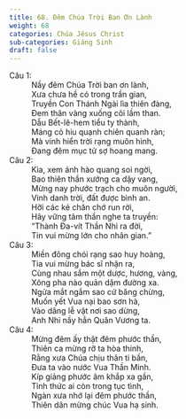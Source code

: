 ```yaml
---
title: 68. Đêm Chúa Trời Ban Ơn Lành
weight: 68
categories: Chúa Jêsus Christ
sub-categories: Giáng Sinh
draft: false
---
```

<dl><dt>Câu 1:</dt><dd data-verse="1">Nầy đêm Chúa Trời ban ơn lành, <br/>Xưa chưa hề có trong trần gian, <br/>Truyền Con Thánh Ngài lìa thiên đàng, <br/>Đem thân vàng xuống cõi lầm than. <br/>Dẫu Bết-lê-hem tiểu ty thành, <br/>Máng cỏ hiu quạnh chiên quanh ràn; <br/>Mà vinh hiển trời rạng muôn hình, <br/>Đang đêm mục tử sợ hoang mang. </dd><dt>Câu 2:</dt><dd data-verse="2">Kìa, xem ánh hào quang soi ngời, <br/>Bao thiên thần xướng ca dậy vang, <br/>Mừng nay phước trạch cho muôn người, <br/>Vinh danh trời, đất được bình an. <br/>Hỡi các kẻ chăn chớ run rời, <br/>Hãy vững tâm thần nghe ta truyền: <br/>“Thành Đa-vít Thần Nhi ra đời, <br/>Tin vui mừng lớn cho nhân gian.” </dd><dt>Câu 3:</dt><dd data-verse="3">Miền đông chói rạng sao huy hoàng, <br/>Tia vui mừng bác sĩ nhận ra, <br/>Cùng nhau sắm một dược, hương, vàng, <br/>Xông pha nào quản dặm đường xa. <br/>Ngửa mắt ngắm sao cứ băng chừng, <br/>Muốn yết Vua nại bao sơn hà, <br/>Vào dâng lễ vật nơi sao dừng, <br/>Anh Nhi nầy hẳn Quân Vương ta. </dd><dt>Câu 4:</dt><dd data-verse="4">Mừng đêm ấy thật đêm phước thần, <br/>Thiên ca mừng rỡ ta hòa thinh, <br/>Rằng xưa Chúa chịu thân ti bần, <br/>Đưa ta vào nước Vua Thần Minh. <br/>Kíp giảng phước âm khắp xa gần, <br/>Tỉnh thức ai còn trong tục tình, <br/>Ngàn xưa nhớ lại đêm phước thần, <br/>Thiên dân mừng chúc Vua hạ sinh. </dd></dl>